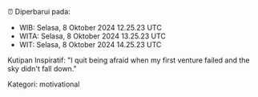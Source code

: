 ⏰ Diperbarui pada:
- WIB: Selasa, 8 Oktober 2024 12.25.23 UTC
- WITA: Selasa, 8 Oktober 2024 13.25.23 UTC
- WIT: Selasa, 8 Oktober 2024 14.25.23 UTC

Kutipan Inspiratif:
"I quit being afraid when my first venture failed and the sky didn't fall down."


Kategori: motivational

